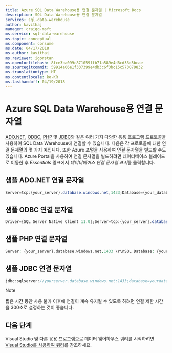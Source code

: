 ```yaml
---
title: Azure SQL Data Warehouse용 연결 문자열 | Microsoft Docs
description: SQL Data Warehouse용 연결 문자열
services: sql-data-warehouse
author: kavithaj
manager: craigg-msft
ms.service: sql-data-warehouse
ms.topic: conceptual
ms.component: consume
ms.date: 04/17/2018
ms.author: kavithaj
ms.reviewer: igorstan
ms.openlocfilehash: 8fce3ba099c871059ffb71a589e4d8cd33d5bcae
ms.sourcegitcommit: 59914a06e1f337399e4db3c6f3bc15c573079832
ms.translationtype: HT
ms.contentlocale: ko-KR
ms.lasthandoff: 04/19/2018
---
```

# <a name="connection-strings-for-azure-sql-data-warehouse"></a>Azure SQL Data Warehouse용 연결 문자열
[ADO.NET][ADO.NET], [ODBC][ODBC], [PHP][PHP] 및 [JDBC][JDBC]와 같은 여러 가지 다양한 응용 프로그램 프로토콜을 사용하여 SQL Data Warehouse에 연결할 수 있습니다. 다음은 각 프로토콜에 대한 연결 문제열의 몇 가지 예입니다.  또한 Azure 포털을 사용하여 연결 문자열을 빌드할 수도 있습니다.  Azure Portal을 사용하여 연결 문자열을 빌드하려면 데이터베이스 블레이드로 이동한 후 *Essentials* 링크에서 *데이터베이스 연결 문자열 표시*를 클릭합니다.

## <a name="sample-adonet-connection-string"></a>샘플 ADO.NET 연결 문자열
```csharp
Server=tcp:{your_server}.database.windows.net,1433;Database={your_database};User ID={your_user_name};Password={your_password_here};Encrypt=True;TrustServerCertificate=False;Connection Timeout=30;
```

## <a name="sample-odbc-connection-string"></a>샘플 ODBC 연결 문자열
```csharp
Driver={SQL Server Native Client 11.0};Server=tcp:{your_server}.database.windows.net,1433;Database={your_database};Uid={your_user_name};Pwd={your_password_here};Encrypt=yes;TrustServerCertificate=no;Connection Timeout=30;
```

## <a name="sample-php-connection-string"></a>샘플 PHP 연결 문자열
```PHP
Server: {your_server}.database.windows.net,1433 \r\nSQL Database: {your_database}\r\nUser Name: {your_user_name}\r\n\r\nPHP Data Objects(PDO) Sample Code:\r\n\r\ntry {\r\n   $conn = new PDO ( \"sqlsrv:server = tcp:{your_server}.database.windows.net,1433; Database = {your_database}\", \"{your_user_name}\", \"{your_password_here}\");\r\n    $conn->setAttribute( PDO::ATTR_ERRMODE, PDO::ERRMODE_EXCEPTION );\r\n}\r\ncatch ( PDOException $e ) {\r\n   print( \"Error connecting to SQL Server.\" );\r\n   die(print_r($e));\r\n}\r\n\rSQL Server Extension Sample Code:\r\n\r\n$connectionInfo = array(\"UID\" => \"{your_user_name}\", \"pwd\" => \"{your_password_here}\", \"Database\" => \"{your_database}\", \"LoginTimeout\" => 30, \"Encrypt\" => 1, \"TrustServerCertificate\" => 0);\r\n$serverName = \"tcp:{your_server}.database.windows.net,1433\";\r\n$conn = sqlsrv_connect($serverName, $connectionInfo);
```

## <a name="sample-jdbc-connection-string"></a>샘플 JDBC 연결 문자열
```Java
jdbc:sqlserver://yourserver.database.windows.net:1433;database=yourdatabase;user={your_user_name};password={your_password_here};encrypt=true;trustServerCertificate=false;hostNameInCertificate=*.database.windows.net;loginTimeout=30;
```

> [!NOTE]
> 짧은 시간 동안 사용 불가 이후에 연결이 계속 유지될 수 있도록 하려면 연결 제한 시간을 300초로 설정하는 것이 좋습니다.
> 
> 

## <a name="next-steps"></a>다음 단계
Visual Studio 및 다른 응용 프로그램으로 데이터 웨어하우스 쿼리를 시작하려면 [Visual Studio를 사용하여 쿼리][Query with Visual Studio]를 참조하세요.

<!--Image references-->

<!--Azure.com references-->
[Query with Visual Studio]: ./sql-data-warehouse-query-visual-studio.md

<!--MSDN references-->
[ADO.NET]: https://msdn.microsoft.com/library/e80y5yhx(v=vs.110).aspx
[ODBC]: https://msdn.microsoft.com/library/jj730314.aspx
[PHP]: https://msdn.microsoft.com/library/cc296172.aspx?f=255&MSPPError=-2147217396
[JDBC]: https://msdn.microsoft.com/library/mt484311(v=sql.110).aspx

<!--Other references-->
